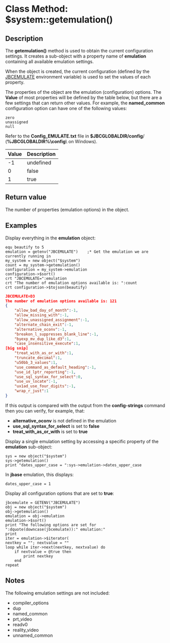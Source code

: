 # Class Method: $system::getemulation()

<PageHeader />

## Description

The **getemulation()** method is used to obtain the current configuration settings. It creates a sub-object with a property name of **emulation** containing all available emulation settings.

When the object is created, the current configuration (defined by the [JBCEMULATE](./../../environment-variables/jbcemulate) environment variable) is used to set the values of each property.

The properties of the object are the emulation (configuration) options. The **Value** of most properties will be defined by the table below, but there are a few settings that can return other values. For example, the **named_common** configuration option can have one of the following values:

```
zero
unassigned
null
```

Refer to the **Config_EMULATE.txt** file in **\$JBCGLOBALDIR/config**/ (**%JBCGLOBALDIR%\config**\ on Windows).

| Value | Description |
| --- | --- |
| -1 | undefined |
| 0 | false |
| 1 | true |

## Return value

The number of properties (emulation options) in the object.

## Examples

Display everything in the **emulation** object:

```
equ beautify to 5
emulation = getenv("JBCEMULATE")    ;* Get the emulation we are currently running in
my_system = new object("$system")
count = my_system->getemulation()
configuration = my_system->emulation
configuration->$sort()
crt "JBCEMULATE=":emulation
crt "The number of emulation options available is: ":count
crt configuration->$tojson(beautify)
```

```json
JBCEMULATE=D3
The number of emulation options available is: 121
{
    "allow_bad_day_of_month":-1,
    "allow_missing_with":-1,
    "allow_unassigned_assignment":-1,
    "alternate_chain_exit":-1,
    "alternative_oconv":-1,
    "breakon_l_suppresses_blank_line":-1,
    "byexp_mv_dup_like_d3":1,
    "case_insensitive_execute":1,
[big snip]
    "treat_with_as_or_with":1,
    "truncate_decimal":1,
    "u50bb_3_values":1,
    "use_command_as_default_heading":-1,
    "use_id_lptr_reporting":-1,
    "use_sql_syntax_for_select":0,
    "use_uv_locate":-1,
    "ux1ad_use_four_digits":-1,
    "wrap_r_just":1
}
```

If this output is compared with the output from the **config-strings** command then you can verify, for example, that:

- **alternative\_oconv** is not defined in the emulation
- **use\_sql\_syntax\_for\_select** is set to **false**
- **treat\_with\_as\_or\_with** is set to **true**

Display a single emulation setting by accessing a specific property of the **emulation** sub-object:

```
sys = new object("$system")
sys->getemulation()
print "dates_upper_case = ":sys->emulation->dates_upper_case
```

In **jbase** emulation, this displays:

```
dates_upper_case = 1
```

Display all configuration options that are set to **true**:

```
jbcemulate = GETENV("JBCEMULATE")
obj = new object("$system")
obj->getemulation()
emulation = obj->emulation
emulation->$sort()
print "The following options are set for ":dquote(downcase(jbcemulate)):" emulation:"
print
iter = emulation->$iterator(
nextkey = ""; nextvalue = ""
loop while iter->next(nextkey, nextvalue) do
    if nextvalue = @true then
        print nextkey
    end
repeat
```

## Notes

The following emulation settings are not included:

- compiler\_options
- dup
- named\_common
- prt\_video
- readv0
- reality\_video
- unnamed\_common

<PageFooter />
